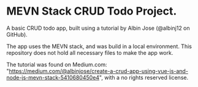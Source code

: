 # MEVN Stack CRUD Todo Project.

A basic CRUD todo app, built using a tutorial by Albin Jose (@albinj12 on GitHub).

The app uses the MEVN stack, and was build in a local environment.  This repository does not hold all necessary files to make the app work.

The tutorial was found on Medium.com:
"https://medium.com/@albinjose/create-a-crud-app-using-vue-js-and-node-js-mevn-stack-5410680450e4",
with a no rights reserved license.
